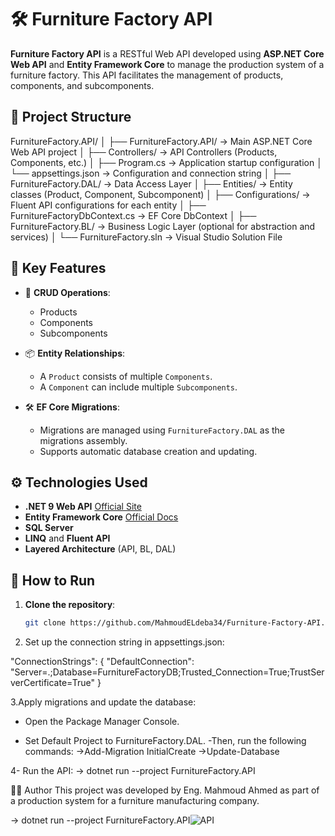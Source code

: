# 🛠️ Furniture Factory API

**Furniture Factory API** is a RESTful Web API developed using **ASP.NET Core Web API** and **Entity Framework Core** to manage the production system of a furniture factory. This API facilitates the management of products, components, and subcomponents.

## 📁 Project Structure

FurnitureFactory.API/
│
├── FurnitureFactory.API/ → Main ASP.NET Core Web API project
│ ├── Controllers/ → API Controllers (Products, Components, etc.)
│ ├── Program.cs → Application startup configuration
│ └── appsettings.json → Configuration and connection string
│
├── FurnitureFactory.DAL/ → Data Access Layer
│ ├── Entities/ → Entity classes (Product, Component, Subcomponent)
│ ├── Configurations/ → Fluent API configurations for each entity
│ ├── FurnitureFactoryDbContext.cs → EF Core DbContext
│
├── FurnitureFactory.BL/ → Business Logic Layer (optional for abstraction and services)
│
└── FurnitureFactory.sln → Visual Studio Solution File


## 🧱 Key Features

- 🔄 **CRUD Operations**:
  - Products
  - Components
  - Subcomponents

- 📦 **Entity Relationships**:
  - A `Product` consists of multiple `Components`.
  - A `Component` can include multiple `Subcomponents`.

- 🛠️ **EF Core Migrations**:
  - Migrations are managed using `FurnitureFactory.DAL` as the migrations assembly.
  - Supports automatic database creation and updating.

## ⚙️ Technologies Used

- **.NET 9 Web API** [Official Site](https://dotnet.microsoft.com/)
- **Entity Framework Core** [Official Docs](https://learn.microsoft.com/en-us/ef/core/)
- **SQL Server**
- **LINQ** and **Fluent API**
- **Layered Architecture** (API, BL, DAL)

## 🧪 How to Run

1. **Clone the repository**:
   ```bash
   git clone https://github.com/MahmoudELdeba34/Furniture-Factory-API.git
2. Set up the connection string in appsettings.json:

"ConnectionStrings": {
  "DefaultConnection": "Server=.;Database=FurnitureFactoryDB;Trusted_Connection=True;TrustServerCertificate=True"
}

3.Apply migrations and update the database:

- Open the Package Manager Console.

- Set Default Project to FurnitureFactory.DAL.
-Then, run the following commands:
->Add-Migration InitialCreate
->Update-Database

4- Run the API:
-> dotnet run --project FurnitureFactory.API

👨‍💻 Author
This project was developed by Eng. Mahmoud Ahmed as part of a production system for a furniture manufacturing company.


-> dotnet run --project FurnitureFactory.API![API](https://github.com/user-attachments/assets/875eca78-ad68-4679-aaef-d6e1396fa28b)






